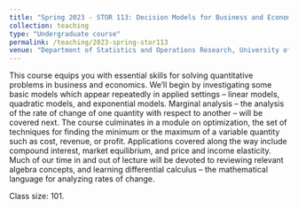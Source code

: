 ```yaml
---
title: "Spring 2023 - STOR 113: Decision Models for Business and Economics"
collection: teaching
type: "Undergraduate course"
permalink: /teaching/2023-spring-stor113
venue: "Department of Statistics and Operations Research, University of North Carolina at Chapel Hill"
---
```


This course equips you with essential skills for solving quantitative problems in business and economics. We’ll begin by investigating some basic models which appear repeatedly in applied settings – linear models, quadratic models, and exponential models. Marginal analysis – the analysis of the rate of change of one quantity with respect to another – will be covered next. The course culminates in a module on optimization, the set of techniques for finding the minimum or the maximum of a variable quantity such as cost, revenue, or profit. Applications covered along the way include compound interest, market equilibrium, and price and income elasticity.
Much of our time in and out of lecture will be devoted to reviewing relevant algebra concepts, and learning differential calculus – the mathematical language for analyzing rates of change.

Class size: 101.
